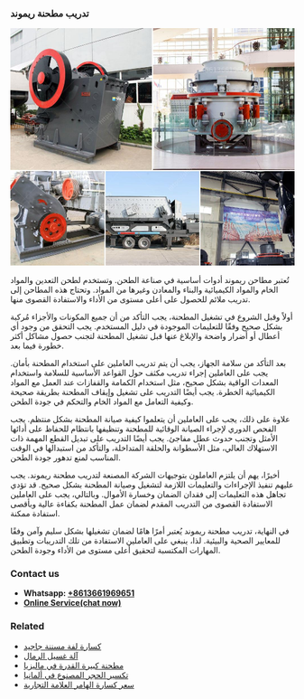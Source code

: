 <h3>تدريب مطحنة ريموند</h3><img src='1701850656.jpg' alt=''><p>تُعتبر مطاحن ريموند أدوات أساسية في صناعة الطحن. وتستخدم لطحن التعدين والمواد الخام والمواد الكيميائية والبناء والمعادن وغيرها من المواد. وتحتاج هذه المطاحن إلى تدريب ملائم للحصول على أعلى مستوى من الأداء والاستفادة القصوى منها.</p><p>أولاً وقبل الشروع في تشغيل المطحنة، يجب التأكد من أن جميع المكونات والأجزاء مُركبة بشكل صحيح وفقًا للتعليمات الموجودة في دليل المستخدم. يجب التحقق من وجود أي أعطال أو أضرار واضحة والإبلاغ عنها قبل تشغيل المطحنة لتجنب حصول مشاكل أكثر خطورة فيما بعد.</p><p>بعد التأكد من سلامة الجهاز، يجب أن يتم تدريب العاملين على استخدام المطحنة بأمان. يجب على العاملين إجراء تدريب مكثف حول القواعد الأساسية للسلامة واستخدام المعدات الواقية بشكل صحيح، مثل استخدام الكمامة والقفازات عند العمل مع المواد الكيميائية الخطرة. يجب أيضًا التدريب على تشغيل وإيقاف المطحنة بطريقة صحيحة وكيفية التعامل مع المواد الخام والتحكم في جودة الطحن.</p><p>علاوة على ذلك، يجب على العاملين أن يتعلموا كيفية صيانة المطحنة بشكل منتظم. يجب الفحص الدوري لإجراء الصيانة الوقائية للمطحنة وتنظيفها بانتظام للحفاظ على أدائها الأمثل وتجنب حدوث عطل مفاجئ. يجب أيضًا التدريب على تبديل القطع المهمة ذات الاستهلاك العالي، مثل الأسطوانة والحلقة المتداخلة، والتأكد من استبدالها في الوقت المناسب لمنع تدهور جودة الطحن.</p><p>أخيرًا، يهم أن يلتزم العاملون بتوجيهات الشركة المصنعة لتدريب مطحنة ريموند. يجب عليهم تنفيذ الإجراءات والتعليمات اللازمة لتشغيل وصيانة المطحنة بشكل صحيح. قد تؤدي تجاهل هذه التعليمات إلى فقدان الضمان وخسارة الأموال. وبالتالي، يجب على العاملين الاستفادة القصوى من التدريب المقدم لضمان عمل المطحنة بكفاءة عالية وبأقصى استفادة ممكنة.</p><p>في النهاية، تدريب مطحنة ريموند يُعتبر أمرًا هامًا لضمان تشغيلها بشكل سليم وآمن وفقًا للمعايير الصحية والبيئية. لذا، ينبغي على العاملين الاستفادة من تلك التدريبات وتطبيق المهارات المكتسبة لتحقيق أعلى مستوى من الأداء وجودة الطحن.</p><h3>Contact us</h3><ul><li><strong>Whatsapp:&nbsp;<a href="https://wa.me/8613661969651">+8613661969651</a></strong></li><li><a href="https://swt.shibang-china.com/?git&amp;zhl&amp;تدريب مطحنة ريموند"><strong>Online Service(chat now)</strong></a></li></ul><h3>Related</h3><ul><li><a href='كسارة لفة مسننة جاجيد.md'>كسارة لفة مسننة جاجيد</a></li><li><a href='آلة غسيل الرمال.md'>آلة غسيل الرمال</a></li><li><a href='مطحنة كبيرة القدرة في ماليزيا.md'>مطحنة كبيرة القدرة في ماليزيا</a></li><li><a href='تكسير الحجر المصنوع في ألمانيا.md'>تكسير الحجر المصنوع في ألمانيا</a></li><li><a href='سعر كسارة الهامر العلامة التجارية.md'>سعر كسارة الهامر العلامة التجارية</a></li></ul>